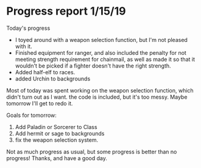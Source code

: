 #  Progress report 1/15/19

Today's progress
* I toyed around with a weapon selection function, but I'm not pleased with it. 
* Finished equipment for ranger, and also included the penalty for not meeting strength requirement for chainmail, as well as made it so that it wouldn't be picked if a fighter doesn't have the right strength. 
* Added half-elf to races. 
* added Urchin to backgrounds

Most of today was spent working on the weapon selection function, which didn't turn out as I want. the code is included, but it's too messy. Maybe tomorrow I'll get to redo it. 

Goals for tomorrow:
1. Add Paladin or Sorcerer to Class
2. Add hermit or sage to backgrounds
3. fix the weapon selection system. 

Not as much progress as usual, but some progress is better than no progress! Thanks, and have a good day. 

